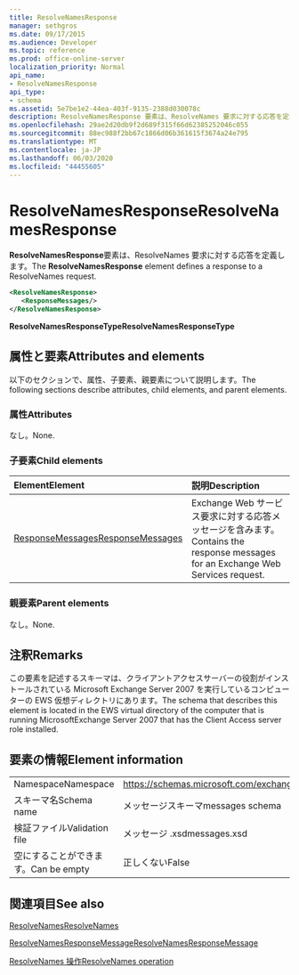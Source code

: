 ```yaml
---
title: ResolveNamesResponse
manager: sethgros
ms.date: 09/17/2015
ms.audience: Developer
ms.topic: reference
ms.prod: office-online-server
localization_priority: Normal
api_name:
- ResolveNamesResponse
api_type:
- schema
ms.assetid: 5e7be1e2-44ea-403f-9135-2388d030078c
description: ResolveNamesResponse 要素は、ResolveNames 要求に対する応答を定義します。
ms.openlocfilehash: 29ae2d20db9f2d689f315f66d62385252046c055
ms.sourcegitcommit: 88ec988f2bb67c1866d06b361615f3674a24e795
ms.translationtype: MT
ms.contentlocale: ja-JP
ms.lasthandoff: 06/03/2020
ms.locfileid: "44455605"
---
```

# <a name="resolvenamesresponse"></a><span data-ttu-id="23c30-103">ResolveNamesResponse</span><span class="sxs-lookup"><span data-stu-id="23c30-103">ResolveNamesResponse</span></span>

<span data-ttu-id="23c30-104">**ResolveNamesResponse**要素は、ResolveNames 要求に対する応答を定義します。</span><span class="sxs-lookup"><span data-stu-id="23c30-104">The **ResolveNamesResponse** element defines a response to a ResolveNames request.</span></span> 
  
```xml
<ResolveNamesResponse>
   <ResponseMessages/>
</ResolveNamesResponse>
```

 <span data-ttu-id="23c30-105">**ResolveNamesResponseType**</span><span class="sxs-lookup"><span data-stu-id="23c30-105">**ResolveNamesResponseType**</span></span>
## <a name="attributes-and-elements"></a><span data-ttu-id="23c30-106">属性と要素</span><span class="sxs-lookup"><span data-stu-id="23c30-106">Attributes and elements</span></span>

<span data-ttu-id="23c30-107">以下のセクションで、属性、子要素、親要素について説明します。</span><span class="sxs-lookup"><span data-stu-id="23c30-107">The following sections describe attributes, child elements, and parent elements.</span></span>
  
### <a name="attributes"></a><span data-ttu-id="23c30-108">属性</span><span class="sxs-lookup"><span data-stu-id="23c30-108">Attributes</span></span>

<span data-ttu-id="23c30-109">なし。</span><span class="sxs-lookup"><span data-stu-id="23c30-109">None.</span></span>
  
### <a name="child-elements"></a><span data-ttu-id="23c30-110">子要素</span><span class="sxs-lookup"><span data-stu-id="23c30-110">Child elements</span></span>

|<span data-ttu-id="23c30-111">**Element**</span><span class="sxs-lookup"><span data-stu-id="23c30-111">**Element**</span></span>|<span data-ttu-id="23c30-112">**説明**</span><span class="sxs-lookup"><span data-stu-id="23c30-112">**Description**</span></span>|
|:-----|:-----|
|[<span data-ttu-id="23c30-113">ResponseMessages</span><span class="sxs-lookup"><span data-stu-id="23c30-113">ResponseMessages</span></span>](responsemessages.md) <br/> |<span data-ttu-id="23c30-114">Exchange Web サービス要求に対する応答メッセージを含みます。</span><span class="sxs-lookup"><span data-stu-id="23c30-114">Contains the response messages for an Exchange Web Services request.</span></span>  <br/> |
   
### <a name="parent-elements"></a><span data-ttu-id="23c30-115">親要素</span><span class="sxs-lookup"><span data-stu-id="23c30-115">Parent elements</span></span>

<span data-ttu-id="23c30-116">なし。</span><span class="sxs-lookup"><span data-stu-id="23c30-116">None.</span></span>
  
## <a name="remarks"></a><span data-ttu-id="23c30-117">注釈</span><span class="sxs-lookup"><span data-stu-id="23c30-117">Remarks</span></span>

<span data-ttu-id="23c30-118">この要素を記述するスキーマは、クライアントアクセスサーバーの役割がインストールされている Microsoft Exchange Server 2007 を実行しているコンピューターの EWS 仮想ディレクトリにあります。</span><span class="sxs-lookup"><span data-stu-id="23c30-118">The schema that describes this element is located in the EWS virtual directory of the computer that is running MicrosoftExchange Server 2007 that has the Client Access server role installed.</span></span>
  
## <a name="element-information"></a><span data-ttu-id="23c30-119">要素の情報</span><span class="sxs-lookup"><span data-stu-id="23c30-119">Element information</span></span>

|||
|:-----|:-----|
|<span data-ttu-id="23c30-120">Namespace</span><span class="sxs-lookup"><span data-stu-id="23c30-120">Namespace</span></span>  <br/> |https://schemas.microsoft.com/exchange/services/2006/messages  <br/> |
|<span data-ttu-id="23c30-121">スキーマ名</span><span class="sxs-lookup"><span data-stu-id="23c30-121">Schema name</span></span>  <br/> |<span data-ttu-id="23c30-122">メッセージスキーマ</span><span class="sxs-lookup"><span data-stu-id="23c30-122">messages schema</span></span>  <br/> |
|<span data-ttu-id="23c30-123">検証ファイル</span><span class="sxs-lookup"><span data-stu-id="23c30-123">Validation file</span></span>  <br/> |<span data-ttu-id="23c30-124">メッセージ .xsd</span><span class="sxs-lookup"><span data-stu-id="23c30-124">messages.xsd</span></span>  <br/> |
|<span data-ttu-id="23c30-125">空にすることができます。</span><span class="sxs-lookup"><span data-stu-id="23c30-125">Can be empty</span></span>  <br/> |<span data-ttu-id="23c30-126">正しくない</span><span class="sxs-lookup"><span data-stu-id="23c30-126">False</span></span>  <br/> |
   
## <a name="see-also"></a><span data-ttu-id="23c30-127">関連項目</span><span class="sxs-lookup"><span data-stu-id="23c30-127">See also</span></span>



[<span data-ttu-id="23c30-128">ResolveNames</span><span class="sxs-lookup"><span data-stu-id="23c30-128">ResolveNames</span></span>](resolvenames.md)
  
[<span data-ttu-id="23c30-129">ResolveNamesResponseMessage</span><span class="sxs-lookup"><span data-stu-id="23c30-129">ResolveNamesResponseMessage</span></span>](resolvenamesresponsemessage.md)
  
[<span data-ttu-id="23c30-130">ResolveNames 操作</span><span class="sxs-lookup"><span data-stu-id="23c30-130">ResolveNames operation</span></span>](resolvenames-operation.md)

